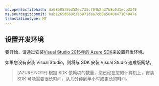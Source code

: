 ```yaml
---
ms.openlocfilehash: da6850535b352ec733c704b2a37b8c0d1ecb3340
ms.sourcegitcommit: bab1265d669c3e6871daa7cb8a5640a47104947a
translationtype: MT
---
```

## <a name="setupdevenv"></a>设置开发环境

要开始，请通过安装[Visual Studio 2015年的 Azure SDK](http://go.microsoft.com/fwlink/?linkid=518003)来设置开发环境。

如果您没有安装 Visual Studio，则将与 SDK 安装 Visual Studio 速成版网站。

>[AZURE.NOTE] 根据 SDK 依赖项的数量，您已经在您的计算机上，安装 SDK 可能需要很长时间，从几分钟到半小时或更长的时间。
